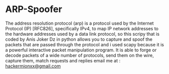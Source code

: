 # ARP-Spoofer
The address resolution protocol (arp) is a protocol used by the Internet Protocol (IP) [RFC826], specifically IPv4, to map IP network addresses to the hardware addresses used by a data link protocol, so this scripy that is coded by Anis Joker Dz in python allows you to capture and spoof the packets that are passed through the protocol and i used scapy because it is a powerful interactive packet manipulation program. It is able to forge or decode packets of a wide number of protocols, send them on the wire, capture them, match requests and replies
email me at : hackermionxx@gmail.com

